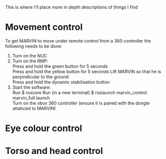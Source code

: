 This is where I'll place more in depth descriptions of things I find  

# Movement control  
To get MARVIN to move under remote control from a 360 controller the following needs to be done:  
1. Turn on the NUC  
2. Turn on the RMP:  
Press and hold the green button for 5 seconds  
Press and hold the yellow button for 5 seconds
Lift MARVIN so that he is perpindicular to the ground  
Press and hold the dynamic stabilisation button  
3. Start the software:  
Run $ roscore
Run (in a new terminal) $ roslaunch marvin_control marvin_full.launch  
Turn on the xbox 360 controller (ensure it is paired with the dongle attahced to MARVIN)

# Eye colour control
# Torso and head control

